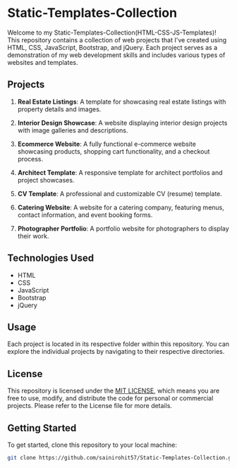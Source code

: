 # Static-Templates-Collection

Welcome to my Static-Templates-Collection(HTML-CSS-JS-Templates)! This repository contains a collection of web projects that I've created using HTML, CSS, JavaScript, Bootstrap, and jQuery. Each project serves as a demonstration of my web development skills and includes various types of websites and templates.

## Projects

1. **Real Estate Listings**: A template for showcasing real estate listings with property details and images.

2. **Interior Design Showcase**: A website displaying interior design projects with image galleries and descriptions.

3. **Ecommerce Website**: A fully functional e-commerce website showcasing products, shopping cart functionality, and a checkout process.

4. **Architect Template**: A responsive template for architect portfolios and project showcases.

5. **CV Template**: A professional and customizable CV (resume) template.

6. **Catering Website**: A website for a catering company, featuring menus, contact information, and event booking forms.

7. **Photographer Portfolio**: A portfolio website for photographers to display their work.

## Technologies Used

- HTML
- CSS
- JavaScript
- Bootstrap
- jQuery

## Usage

Each project is located in its respective folder within this repository. You can explore the individual projects by navigating to their respective directories.

## License

This repository is licensed under the [MIT LICENSE](LICENSE), which means you are free to use, modify, and distribute the code for personal or commercial projects. Please refer to the License file for more details.

## Getting Started

To get started, clone this repository to your local machine:

```bash
git clone https://github.com/sainirohit57/Static-Templates-Collection.git
```
